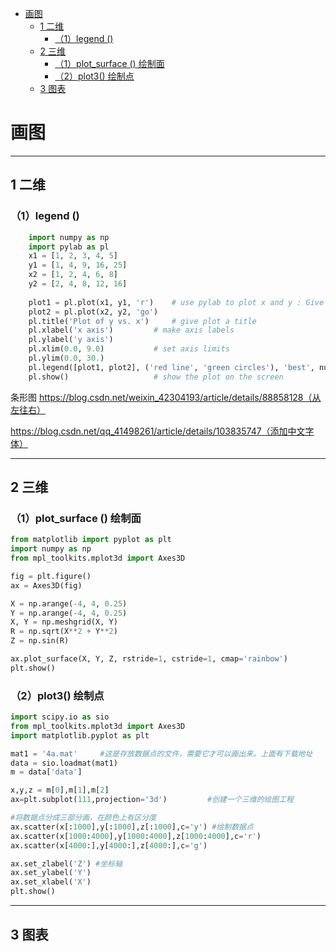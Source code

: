 
- [画图](#画图)
  - [1 二维](#1-二维)
    - [（1）legend ()](#1legend-)
  - [2 三维](#2-三维)
    - [（1）plot_surface () 绘制面](#1plot_surface--绘制面)
    - [（2）plot3() 绘制点](#2plot3-绘制点)
  - [3 图表](#3-图表)


# 画图

---------------------------------------------------------

## 1 二维
### （1）legend () 

```python
    import numpy as np
    import pylab as pl
    x1 = [1, 2, 3, 4, 5]
    y1 = [1, 4, 9, 16, 25]
    x2 = [1, 2, 4, 6, 8]
    y2 = [2, 4, 8, 12, 16]
    
    plot1 = pl.plot(x1, y1, 'r')	# use pylab to plot x and y : Give your plots names
    plot2 = pl.plot(x2, y2, 'go')
    pl.title('Plot of y vs. x')		# give plot a title
    pl.xlabel('x axis')			# make axis labels
    pl.ylabel('y axis')
    pl.xlim(0.0, 9.0)			# set axis limits
    pl.ylim(0.0, 30.)
    pl.legend([plot1, plot2], ('red line', 'green circles'), 'best', numpoints=1)		# make legend
    pl.show()					# show the plot on the screen
```




条形图
https://blog.csdn.net/weixin_42304193/article/details/88858128（从左往右）


https://blog.csdn.net/qq_41498261/article/details/103835747（添加中文字体）



---------------------------------------------------------

## 2 三维
### （1）plot_surface () 绘制面

```python
from matplotlib import pyplot as plt
import numpy as np
from mpl_toolkits.mplot3d import Axes3D

fig = plt.figure()
ax = Axes3D(fig)

X = np.arange(-4, 4, 0.25)
Y = np.arange(-4, 4, 0.25)
X, Y = np.meshgrid(X, Y)
R = np.sqrt(X**2 + Y**2)
Z = np.sin(R)

ax.plot_surface(X, Y, Z, rstride=1, cstride=1, cmap='rainbow')
plt.show()
```

### （2）plot3() 绘制点
```python
import scipy.io as sio  
from mpl_toolkits.mplot3d import Axes3D
import matplotlib.pyplot as plt

mat1 = '4a.mat' 	#这是存放数据点的文件，需要它才可以画出来。上面有下载地址
data = sio.loadmat(mat1)
m = data['data']

x,y,z = m[0],m[1],m[2]
ax=plt.subplot(111,projection='3d') 		#创建一个三维的绘图工程

#将数据点分成三部分画，在颜色上有区分度
ax.scatter(x[:1000],y[:1000],z[:1000],c='y') #绘制数据点
ax.scatter(x[1000:4000],y[1000:4000],z[1000:4000],c='r')
ax.scatter(x[4000:],y[4000:],z[4000:],c='g')

ax.set_zlabel('Z') #坐标轴
ax.set_ylabel('Y')
ax.set_xlabel('X')
plt.show()
```

---------------------------------------------------------

## 3 图表

